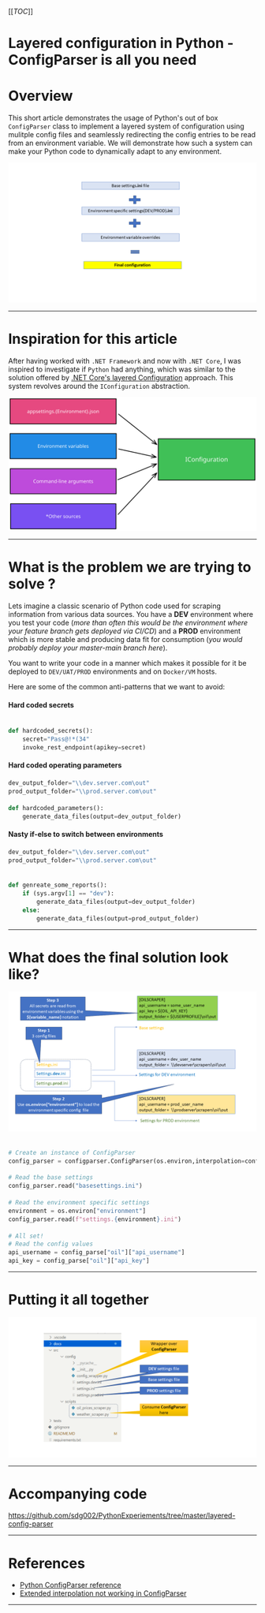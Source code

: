 [[_TOC_]]

# Layered configuration in Python - ConfigParser is all you need

# Overview
This short article demonstrates the usage of Python's out of box `ConfigParser` class to implement a layered system of configuration using mulitple config files and seamlessly redirecting the config entries to be read from an environment variable. We will demonstrate how such a system can make your Python code to dynamically adapt to any environment.

![overview](docs/images/overview_layered_with_plus.png)

---

# Inspiration for this article

After having worked with `.NET Framework` and now with `.NET Core`, I was inspired to investigate if `Python` had anything, which was similar to the solution offered by [.NET Core's layered Configuration](https://learn.microsoft.com/en-us/dotnet/core/extensions/configuration) approach. This system revolves around the `IConfiguration` abstraction.

![dotnet-core-layered-config](docs/images/dotnet-core-layered-config.svg)

---

# What is the problem we are trying to solve ?

Lets imagine a classic scenario of Python code used for scraping information from various data sources. You have a **DEV** environment where you test your code (_more than often this would be the environment where your feature branch gets deployed via CI/CD_) and a **PROD** environment which is more stable and producing data fit for consumption (_you would probably deploy your master-main branch here_).

 You want to write your code in a manner which makes it possible for it be deployed to `DEV/UAT/PROD` environments and on `Docker/VM` hosts.

Here are some of the common anti-patterns that we want to avoid:

#### Hard coded secrets
```python

def hardcoded_secrets():
    secret="Pass@!*(34"
    invoke_rest_endpoint(apikey=secret)

```

#### Hard coded operating parameters

```python
dev_output_folder="\\dev.server.com\out"
prod_output_folder="\\prod.server.com\out"

def hardcoded_parameters():
    generate_data_files(output=dev_output_folder)

```

#### Nasty if-else to switch between environments

```python
dev_output_folder="\\dev.server.com\out"
prod_output_folder="\\prod.server.com\out"


def genreate_some_reports():
    if (sys.argv[1] == "dev"):
        generate_data_files(output=dev_output_folder)
    else:
        generate_data_files(output=prod_output_folder)

```


---
# What does the final solution look like?


![how_layered_config_works](docs/images/how_layered_config_works.png)

```python

# Create an instance of ConfigParser
config_parser = configparser.ConfigParser(os.environ,interpolation=configparser.ExtendedInterpolation())

# Read the base settings
config_parser.read("basesettings.ini")

# Read the environment specific settings
environment = os.environ["environment"]
config_parser.read(f"settings.{environment}.ini")

# All set!
# Read the config values
api_username = config_parse["oil"]["api_username"]
api_key = config_parse["oil"]["api_key"]

```

---


# Putting it all together

![putting-it-together](docs/images/putting-it-together.png)


---

# Accompanying code

https://github.com/sdg002/PythonExperiements/tree/master/layered-config-parser

---

# References 

- [Python ConfigParser reference](https://docs.python.org/3/library/configparser.html)
- [Extended interpolation not working in ConfigParser](https://stackoverflow.com/a/42841091/2989655)

---
